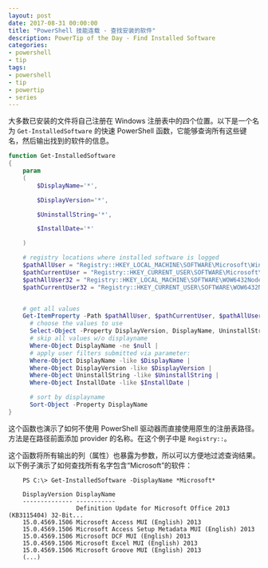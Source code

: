 ```yaml
---
layout: post
date: 2017-08-31 00:00:00
title: "PowerShell 技能连载 - 查找安装的软件"
description: PowerTip of the Day - Find Installed Software
categories:
- powershell
- tip
tags:
- powershell
- tip
- powertip
- series
---
```

大多数已安装的文件将自己注册在 Windows 注册表中的四个位置。以下是一个名为 `Get-InstalledSoftware` 的快速 PowerShell 函数，它能够查询所有这些键名，然后输出找到的软件的信息。

```powershell
function Get-InstalledSoftware
{
    param
    (
        $DisplayName='*',

        $DisplayVersion='*',

        $UninstallString='*',

        $InstallDate='*'

    )

    # registry locations where installed software is logged
    $pathAllUser = "Registry::HKEY_LOCAL_MACHINE\SOFTWARE\Microsoft\Windows\CurrentVersion\Uninstall\*"
    $pathCurrentUser = "Registry::HKEY_CURRENT_USER\SOFTWARE\Microsoft\Windows\CurrentVersion\Uninstall\*"
    $pathAllUser32 = "Registry::HKEY_LOCAL_MACHINE\SOFTWARE\WOW6432Node\Microsoft\Windows\CurrentVersion\Uninstall\*"
    $pathCurrentUser32 = "Registry::HKEY_CURRENT_USER\SOFTWARE\WOW6432Node\Microsoft\Windows\CurrentVersion\Uninstall\*"


    # get all values
    Get-ItemProperty -Path $pathAllUser, $pathCurrentUser, $pathAllUser32, $pathCurrentUser32 |
      # choose the values to use
      Select-Object -Property DisplayVersion, DisplayName, UninstallString, InstallDate |
      # skip all values w/o displayname
      Where-Object DisplayName -ne $null |
      # apply user filters submitted via parameter:
      Where-Object DisplayName -like $DisplayName |
      Where-Object DisplayVersion -like $DisplayVersion |
      Where-Object UninstallString -like $UninstallString |
      Where-Object InstallDate -like $InstallDate |

      # sort by displayname
      Sort-Object -Property DisplayName
}
```

这个函数也演示了如何不使用 PowerShell 驱动器而直接使用原生的注册表路径。方法是在路径前面添加 provider 的名称。在这个例子中是 `Registry::`。

这个函数将所有输出的列（属性）也暴露为参数，所以可以方便地过滤查询结果。以下例子演示了如何查找所有名字包含“Microsoft”的软件：

```
    PS C:\> Get-InstalledSoftware -DisplayName *Microsoft*

    DisplayVersion DisplayName
    -------------- -----------
                   Definition Update for Microsoft Office 2013 (KB3115404) 32-Bit...
    15.0.4569.1506 Microsoft Access MUI (English) 2013
    15.0.4569.1506 Microsoft Access Setup Metadata MUI (English) 2013
    15.0.4569.1506 Microsoft DCF MUI (English) 2013
    15.0.4569.1506 Microsoft Excel MUI (English) 2013
    15.0.4569.1506 Microsoft Groove MUI (English) 2013
    (...)
```

<!--本文国际来源：[Find Installed Software](http://community.idera.com/powershell/powertips/b/tips/posts/find-installed-software)-->
